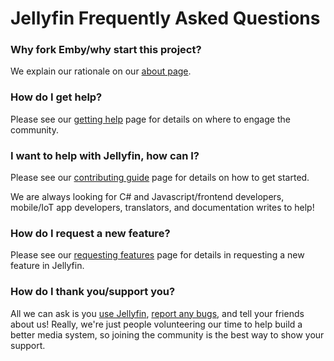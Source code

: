# Jellyfin Frequently Asked Questions

### Why fork Emby/why start this project?

We explain our rationale on our [about page](/about).

### How do I get help?

Please see our [getting help](/user-docs/getting-help) page for details on where to engage the community.

### I want to help with Jellyfin, how can I?

Please see our [contributing guide](/developer-docs/contributing) page for details on how to get started.

We are always looking for C# and Javascript/frontend developers, mobile/IoT app developers, translators, and documentation writes to help!

### How do I request a new feature?

Please see our [requesting features](/developer-docs/issues#requesting-features) page for details in requesting a new feature in Jellyfin.

### How do I thank you/support you?

All we can ask is you [use Jellyfin](/user-docs/installing), [report any bugs](/developer-docs/issues#reporting-bugs), and tell your friends about us! Really, we're just people volunteering our time to help build a better media system, so joining the community is the best way to show your support.

